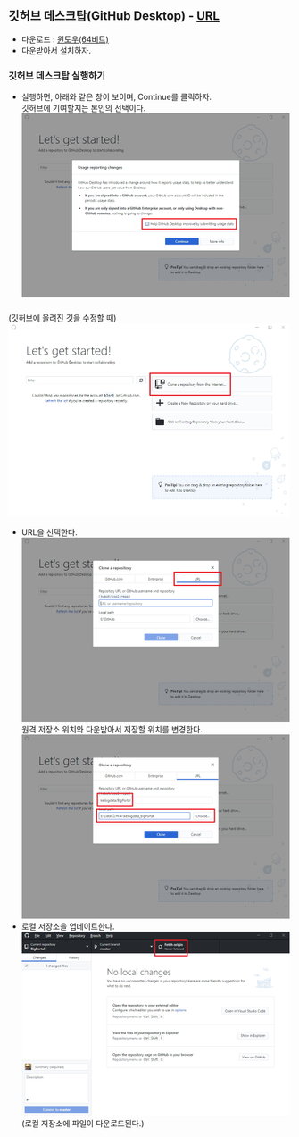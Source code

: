 ## 깃허브 데스크탑(GitHub Desktop) - [URL](https://desktop.github.com/)
- 다운로드 : [윈도우(64비트)](https://desktop.githubusercontent.com/releases/1.6.2-f9fea0e6/GitHubDesktopSetup.exe)
- 다운받아서 설치하자.
### 깃허브 데스크탑 실행하기
- 실행하면, 아래와 같은 창이 보이며, Continue를 클릭하자.  
  깃허브에 기여할지는 본인의 선택이다.  
![img/github_desktop_01-3.jpg](img/github_desktop_01-3.jpg)  
###  
  (깃허브에 올려진 깃을 수정할 때)  
![img/github_desktop_02-2.jpg](img/github_desktop_02-2.jpg)  
- URL을 선택한다.  
![img/github_desktop_03-4.jpg](img/github_desktop_03-4.jpg)  
  원격 저장소 위치와 다운받아서 저장할 위치를 변경한다.  
![img/github_desktop_03-7.jpg](img/github_desktop_03-7.jpg)  
- 로컬 저장소을 업데이트한다.  
![img/github_desktop_04-2.jpg](img/github_desktop_04-2.jpg)  
  (로컬 저장소에 파일이 다운로드된다.)
